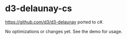 # d3-delaunay-cs
https://github.com/d3/d3-delaunay ported to c#.

No optimizations or changes yet. See the demo for usage.
